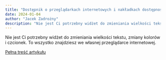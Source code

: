 ```yaml
---
title: "Dostępnik o przeglądarkach internetowych i nakładkach dostępności"
date: 2024-01-04
author: "Jacek Zadrożny"
description: "Nie jest Ci potrzebny widżet do zmieniania wielkości tekstu, zmiany kolorów i czcionek. To wszystko znajdziesz we własnej przeglądarce internetowej."
---
```


Nie jest Ci potrzebny widżet do zmieniania wielkości tekstu, zmiany kolorów i czcionek. To wszystko znajdziesz we własnej przeglądarce internetowej.

[Pełna treść artykułu](https://dostepnik.substack.com/p/dostepnik-o-przegladarkach-internetowych)

